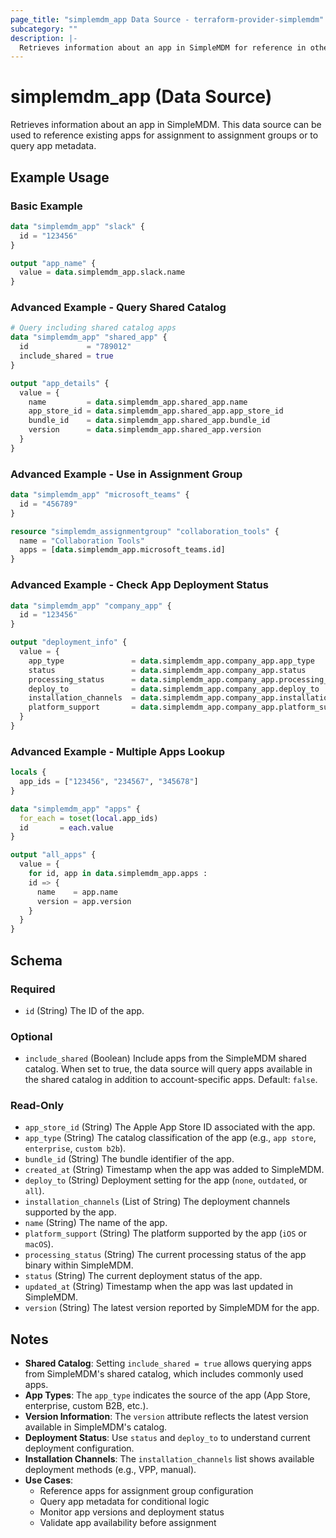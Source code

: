 ```yaml
---
page_title: "simplemdm_app Data Source - terraform-provider-simplemdm"
subcategory: ""
description: |-
  Retrieves information about an app in SimpleMDM for reference in other resources.
---
```


# simplemdm_app (Data Source)

Retrieves information about an app in SimpleMDM. This data source can be used to reference existing apps for assignment to assignment groups or to query app metadata.

## Example Usage

### Basic Example

```terraform
data "simplemdm_app" "slack" {
  id = "123456"
}

output "app_name" {
  value = data.simplemdm_app.slack.name
}
```

### Advanced Example - Query Shared Catalog

```terraform
# Query including shared catalog apps
data "simplemdm_app" "shared_app" {
  id             = "789012"
  include_shared = true
}

output "app_details" {
  value = {
    name         = data.simplemdm_app.shared_app.name
    app_store_id = data.simplemdm_app.shared_app.app_store_id
    bundle_id    = data.simplemdm_app.shared_app.bundle_id
    version      = data.simplemdm_app.shared_app.version
  }
}
```

### Advanced Example - Use in Assignment Group

```terraform
data "simplemdm_app" "microsoft_teams" {
  id = "456789"
}

resource "simplemdm_assignmentgroup" "collaboration_tools" {
  name = "Collaboration Tools"
  apps = [data.simplemdm_app.microsoft_teams.id]
}
```

### Advanced Example - Check App Deployment Status

```terraform
data "simplemdm_app" "company_app" {
  id = "123456"
}

output "deployment_info" {
  value = {
    app_type               = data.simplemdm_app.company_app.app_type
    status                 = data.simplemdm_app.company_app.status
    processing_status      = data.simplemdm_app.company_app.processing_status
    deploy_to              = data.simplemdm_app.company_app.deploy_to
    installation_channels  = data.simplemdm_app.company_app.installation_channels
    platform_support       = data.simplemdm_app.company_app.platform_support
  }
}
```

### Advanced Example - Multiple Apps Lookup

```terraform
locals {
  app_ids = ["123456", "234567", "345678"]
}

data "simplemdm_app" "apps" {
  for_each = toset(local.app_ids)
  id       = each.value
}

output "all_apps" {
  value = {
    for id, app in data.simplemdm_app.apps :
    id => {
      name    = app.name
      version = app.version
    }
  }
}
```

<!-- schema generated by tfplugindocs -->
## Schema

### Required

- `id` (String) The ID of the app.

### Optional

- `include_shared` (Boolean) Include apps from the SimpleMDM shared catalog. When set to true, the data source will query apps available in the shared catalog in addition to account-specific apps. Default: `false`.

### Read-Only

- `app_store_id` (String) The Apple App Store ID associated with the app.
- `app_type` (String) The catalog classification of the app (e.g., `app store`, `enterprise`, `custom b2b`).
- `bundle_id` (String) The bundle identifier of the app.
- `created_at` (String) Timestamp when the app was added to SimpleMDM.
- `deploy_to` (String) Deployment setting for the app (`none`, `outdated`, or `all`).
- `installation_channels` (List of String) The deployment channels supported by the app.
- `name` (String) The name of the app.
- `platform_support` (String) The platform supported by the app (`iOS` or `macOS`).
- `processing_status` (String) The current processing status of the app binary within SimpleMDM.
- `status` (String) The current deployment status of the app.
- `updated_at` (String) Timestamp when the app was last updated in SimpleMDM.
- `version` (String) The latest version reported by SimpleMDM for the app.

## Notes

- **Shared Catalog**: Setting `include_shared = true` allows querying apps from SimpleMDM's shared catalog, which includes commonly used apps.
- **App Types**: The `app_type` indicates the source of the app (App Store, enterprise, custom B2B, etc.).
- **Version Information**: The `version` attribute reflects the latest version available in SimpleMDM's catalog.
- **Deployment Status**: Use `status` and `deploy_to` to understand current deployment configuration.
- **Installation Channels**: The `installation_channels` list shows available deployment methods (e.g., VPP, manual).
- **Use Cases**:
  - Reference apps for assignment group configuration
  - Query app metadata for conditional logic
  - Monitor app versions and deployment status
  - Validate app availability before assignment